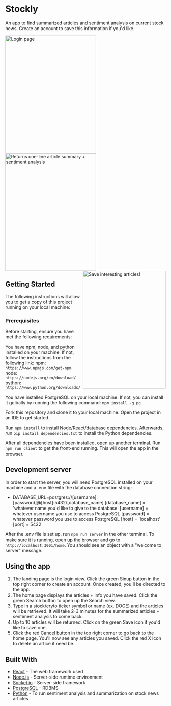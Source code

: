 # Stockly
An app to find summarized articles and sentiment analysis on current stock news. Create an account to save this information if you'd like.  

<img align="left" title="Login page" src="https://stockly7.s3.amazonaws.com/login.JPG" height="370" width="285">&nbsp;&nbsp;&nbsp;&nbsp;&nbsp;&nbsp;&nbsp;&nbsp;&nbsp;&nbsp;&nbsp;&nbsp;&nbsp;&nbsp;<img align="center" margin-left="10px" title="Returns one-line article summary + sentiment analysis" src="https://stockly7.s3.amazonaws.com/returned+articles.JPG" height="370" width="285"><img align="right" title="Save interesting articles!" src="https://stockly7.s3.amazonaws.com/savedarticles.JPG" height="370" width="260">

## Getting Started
The following instructions will allow you to get a copy of this project running on your local machine:

### Prerequisites
Before starting, ensure you have met the following requirements:

You have npm, node, and python installed on your machine. If not, follow the instructions from the following link:
npm: `https://www.npmjs.com/get-npm`
node: `https://nodejs.org/en/download/`
python: `https://www.python.org/downloads/`

You have installed PostgreSQL on your local machine. If not, you can install it golbally by running the following command:
`npm install -g pg`

Fork this repository and clone it to your local machine. Open the project in an IDE to get started.

Run `npm install` to install Node/React/database dependencies. Afterwards, run `pip install dependencies.txt` to install the Python dependencies.

After all dependencies have been installed, open up another terminal. Run `npm run client` to get the front-end running. This will open the app in the browser.

## Development server
In order to start the server, you will need PostgreSQL installed on your machine and a .env file with the database connection string:

+ DATABASE_URL=postgres://[username]:[password]@[host]:5432/[database_name]
[database_name] = 'whatever name you'd like to give to the database'
[username] = whatever username you use to access PostgreSQL
[password] = whatever password you use to access PostgreSQL
[host] = 'localhost'
[port] = 5432

After the .env file is set up, run `npm run server` in the other terminal. To make sure it is running, open up the browser and go to `http://localhost:3001/home`. You should see an object with a "welcome to server" message.

## Using the app
1. The landing page is the login view. Click the green Sinup button in the top right corner to create an account. Once created, you'll be directed to the app.
2. The home page displays the articles + info you have saved. Click the green Search button to open up the Search view.
3. Type in a stock/cryto ticker symbol or name (ex. DOGE) and the articles will be retrieved. It will take 2-3 minutes for the summarized articles + sentiment analysis to come back.
4. Up to 10 articles will be returned. Click on the green Save icon if you'd like to save one.
5. Click the red Cancel button in the top right corner to go back to the home page. You'll now see any articles you saved. Click the red X icon to delete an artice if need be.

## Built With

* [React](https://reactjs.org/docs/create-a-new-react-app.html) - The web framework used
* [Node.js](https://nodejs.org/en/docs/) - Server-side runtime environment
* [Socket.io](https://expressjs.com/en/api.html) - Server-side framework 
* [PostgreSQL](https://expressjs.com/en/api.html) - RDBMS
* [Python](https://www.python.org/) - To run sentiment analysis and summarization on stock news articles
